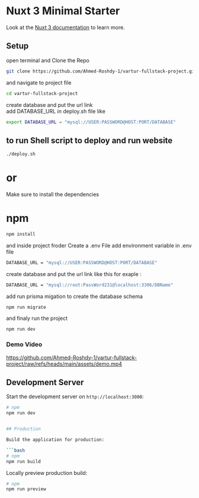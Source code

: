 # Nuxt 3 Minimal Starter

Look at the [Nuxt 3 documentation](https://nuxt.com/docs/getting-started/introduction) to learn more.

## Setup

open terminal and Clone the Repo

```bash
git clone https://github.com/Ahmed-Roshdy-1/vartur-fullstack-project.git

```

and navigate to project file

```bash
cd vartur-fullstack-project

```

create database and put the url link  
add DATABASE_URL in deploy.sh file like

```bash
export DATABASE_URL = "mysql://USER:PASSWORD@HOST:PORT/DATABASE"
```

## to run Shell script to deploy and run website

```bash
./deploy.sh
```

# or

Make sure to install the dependencies

# npm

```bash
npm install
```

and inside project froder Create a .env File
add environment variable in .env file

```bash
DATABASE_URL = "mysql://USER:PASSWORD@HOST:PORT/DATABASE"
```

create database and put the url link like this
for exaple :

```bash
DATABASE_URL = "mysql://root:PassWord231@localhost:3306/DBName"
```

add run prisma migation to create the database schema

```bash
npm run migrate
```

and finaly run the project

```bash
npm run dev
```

### Demo Video

https://github.com/Ahmed-Roshdy-1/vartur-fullstack-project/raw/refs/heads/main/assets/demo.mp4

## Development Server

Start the development server on `http://localhost:3000`:

````bash
# npm
npm run dev


## Production

Build the application for production:

```bash
# npm
npm run build

````

Locally preview production build:

```bash
# npm
npm run preview
```
